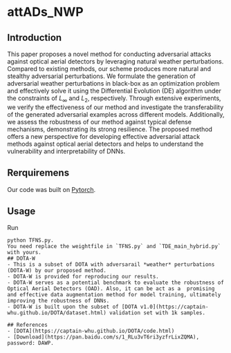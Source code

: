 # attADs_NWP

## Introduction
This paper proposes a novel method for conducting adversarial attacks against optical aerial detectors by leveraging natural weather perturbations. Compared to existing methods, our scheme produces more natural and stealthy adversarial perturbations. We formulate the generation of adversarial weather perturbations in black-box as an optimization problem and effectively solve it using the Differential Evolution (DE) algorithm under the constraints of $L_{\infty}$ and $L_2$, respectively. Through extensive experiments, we verify the effectiveness of our method and investigate the transferability of the generated adversarial examples across different models. Additionally, we assess the robustness of our method against typical defense mechanisms, demonstrating its strong resilience. The proposed method offers a new perspective for developing effective adversarial attack methods against optical aerial detectors and helps to understand the vulnerability and interpretability of DNNs.

## Rerquiremens
Our code was built on [Pytorch](https://pytorch.org/).

## Usage
Run
```
python TFNS.py.
You need replace the weightfile in `TFNS.py` and `TDE_main_hybrid.py` with yours. 
## DOTA-W
- This is a subset of DOTA with adversarail *weather* perturbations (DOTA-W) by our proposed method.
- DOTA-W is provided for reproducing our results.
- DOTA-W serves as a potential benchmark to evaluate the robustness of Optical Aerial Detectors (OAD). Also, it can be act as a  promising and effective data augmentation method for model training, ultimately improving the robustness of DNNs.
- DOTA-W is built upon the subset of [DOTA v1.0](https://captain-whu.github.io/DOTA/dataset.html) validation set with 1k samples.

## References
- [DOTA](https://captain-whu.github.io/DOTA/code.html)
- [Download](https://pan.baidu.com/s/1_RLu3vT6ri3yzfrLixZQMA), password: DAWP.
